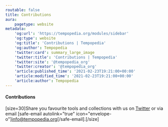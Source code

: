 ```yaml
---
routable: false
title: Contributions
aura:
    pagetype: website
metadata:
    'og:url': 'https://tempopedia.org/modules/sidebar'
    'og:type': website
    'og:title': 'Contributions | Tempopedia'
    'og:author': Tempopedia
    'twitter:card': summary_large_image
    'twitter:title': 'Contributions | Tempopedia'
    'twitter:site': '@tempopedia_org'
    'twitter:creator': '@tempopedia_org'
    'article:published_time': '2021-02-23T19:21:00+00:00'
    'article:modified_time': '2021-02-23T19:21:00+00:00'
    'article:author': Tempopedia
---
```


#### Contributions
[size=30]Share you favourite tools and collections with us on [Twitter](https://twitter.com/tempopedia_org) or via email [safe-email autolink="true" icon="envelope-o"]info@tempopedia.org[/safe-email].[/size]